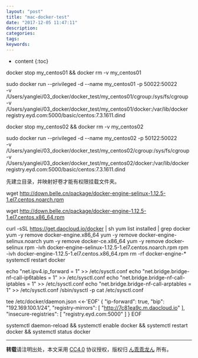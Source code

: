 ```yaml
---
layout: "post"
title: "mac-docker-test"
date: "2017-12-05 11:47:11"
description: 
categories: 
tags: 
keywords: 
---
```


* content
{:toc}

docker stop my_centos01 && docker rm -v my_centos01  

sudo docker run --privileged -d --name my_centos01 -p 50022:50022 \
  -v /Users/yanglei/03_docker/docker_test/my_centos01/cgroup:/sys/fs/cgroup \
  -v /Users/yanglei/03_docker/docker_test/my_centos01/docker:/var/lib/docker \
  registry.eyd.com:5000/basic/centos:7.3.1611.dind


docker stop my_centos02 && docker rm -v my_centos02  

sudo docker run --privileged -d --name my_centos02 -p 50122:50022 \
  -v /Users/yanglei/03_docker/docker_test/my_centos02/cgroup:/sys/fs/cgroup \
  -v /Users/yanglei/03_docker/docker_test/my_centos02/docker:/var/lib/docker \
  registry.eyd.com:5000/basic/centos:7.3.1611.dind

先建立目录，并映射好卷才能有权限挂载文件夹。

wget http://down.belle.cn/package/docker-engine-selinux-1.12.5-1.el7.centos.noarch.rpm

wget http://down.belle.cn/package/docker-engine-1.12.5-1.el7.centos.x86_64.rpm

curl -sSL https://get.daocloud.io/docker | sh
yum list installed | grep docker
yum -y remove docker-engine.x86_64
yum -y remove docker-engine-selinux.noarch
yum -y remove docker-ce.x86_64
yum -y remove docker-selinux
rpm -ivh docker-engine-selinux-1.12.5-1.el7.centos.noarch.rpm
rpm -ivh docker-engine-1.12.5-1.el7.centos.x86_64.rpm
rm -rf docker-engine-*
systemctl restart docker

echo "net.ipv4.ip_forward = 1" >> /etc/sysctl.conf
echo "net.bridge.bridge-nf-call-ip6tables = 1" >> /etc/sysctl.conf
echo "net.bridge.bridge-nf-call-iptables = 1" >> /etc/sysctl.conf
echo "net.bridge.bridge-nf-call-arptables = 1" >> /etc/sysctl.conf
/sbin/sysctl -p
cat /etc/sysctl.conf

tee /etc/docker/daemon.json <<-'EOF'
{
  "ip-forward": true,
  "bip": "192.169.100.1/24",
  "registry-mirrors": [
    "http://7c81ea9c.m.daocloud.io"
  ],
  "insecure-registries": [
    "registry.eyd.com:5000"
  ]
}
EOF

systemctl daemon-reload && systemctl enable docker && systemctl restart docker && systemctl status docker

---

**转载**请注明出处，本文采用 [CC4.0](http://creativecommons.org/licenses/by-nc-nd/4.0/) 协议授权，版权归 [ん乖乖龙ん](https://bjddd192.github.io) 所有。